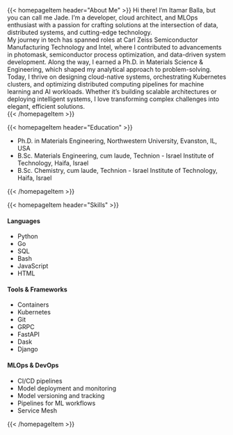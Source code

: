 

<br>
<br>
<br>
{{< homepageItem header="About Me" >}}
Hi there! I’m Itamar Balla, but you can call me Jade. I’m a developer, cloud architect, and MLOps enthusiast with a passion for crafting solutions at the intersection of data, distributed systems, and cutting-edge technology.<br>
My journey in tech has spanned roles at Carl Zeiss Semiconductor Manufacturing Technology and Intel, where I contributed to advancements in photomask, semiconductor process optimization, and data-driven system development. Along the way, I earned a Ph.D. in Materials Science & Engineering, which shaped my analytical approach to problem-solving. Today, I thrive on designing cloud-native systems, orchestrating Kubernetes clusters, and optimizing distributed computing pipelines for machine learning and AI workloads. Whether it’s building scalable architectures or deploying intelligent systems, I love transforming complex challenges into elegant, efficient solutions.<br>
{{< /homepageItem >}}

{{< homepageItem header="Education" >}}
<ul>
    <li>Ph.D. in Materials Engineering, Northwestern University, Evanston, IL, USA</li>
    <li>B.Sc. Materials Engineering, cum laude, Technion - Israel Institute of Technology, Haifa, Israel</li>
    <li>B.Sc. Chemistry, cum laude, Technion - Israel Institute of Technology, Haifa, Israel</li>
</ul>
{{< /homepageItem >}}

{{< homepageItem header="Skills" >}}
<div class="grid grid-cols-1 md:grid-cols-3 gap-4 w-full">
    <div class="mb-4 md:mb-0">
        <h4 class="font-bold mb-2">Languages</h4>
        <ul class="list-none p-0">
            <li>Python</li>
            <li>Go</li>
            <li>SQL</li>
            <li>Bash</li>
            <li>JavaScript</li>
            <li>HTML</li>
        </ul>
    </div>
    <div class="mb-4 md:mb-0">
        <h4 class="font-bold mb-2">Tools & Frameworks</h4>
        <ul class="list-none p-0">
            <li>Containers</li>
            <li>Kubernetes</li>
            <li>Git</li>
            <li>GRPC</li>
            <li>FastAPI</li>
            <li>Dask</li>
            <li>Django</li>
        </ul>
    </div>
    <div class="mb-4 md:mb-0">
        <h4 class="font-bold mb-2">MLOps & DevOps</h4>
        <ul class="list-none p-0">
            <li>CI/CD pipelines</li>
            <li>Model deployment and monitoring</li>
            <li>Model versioning and tracking</li>
            <li>Pipelines for ML workflows</li>
            <li>Service Mesh</li>
        </ul>
    </div>
</div>
{{< /homepageItem >}}
